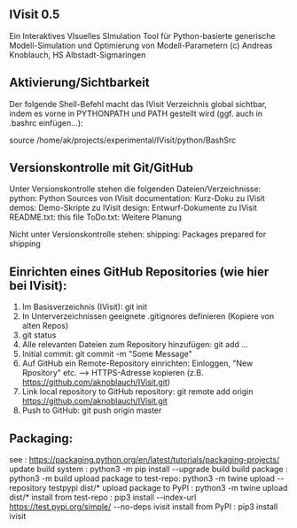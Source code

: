 IVisit 0.5
-------------------------
Ein Interaktives VIsuelles SImulation Tool
für Python-basierte generische Modell-Simulation und Optimierung von Modell-Parametern
(c) Andreas Knoblauch, HS Albstadt-Sigmaringen

Aktivierung/Sichtbarkeit
-------------------------
Der folgende Shell-Befehl macht das IVisit Verzeichnis global sichtbar,
indem es vorne in PYTHONPATH und PATH gestellt wird (ggf. auch in .bashrc einfügen...):

source /home/ak/projects/experimental/IVisit/python/BashSrc


Versionskontrolle mit Git/GitHub
---------------------------------
Unter Versionskontrolle stehen die folgenden Dateien/Verzeichnisse:
python: Python Sources von IVisit
documentation: Kurz-Doku zu IVisit
demos: Demo-Skripte zu IVisit
design: Entwurf-Dokumente zu IVisit
README.txt: this file
ToDo.txt: Weitere Planung

Nicht unter Versionskontrolle stehen:
shipping: Packages prepared for shipping

Einrichten eines GitHub Repositories (wie hier bei IVisit):
------------------------------------------------------------
1) Im Basisverzeichnis (IVisit): git init
2) In Unterverzeichnissen geeignete .gitignores definieren (Kopiere von alten Repos)
3) git status
4) Alle relevanten Dateien zum Repository hinzufügen: git add ...
5) Initial commit: git commit -m "Some Message"
6) Auf GitHub ein Remote-Repository einrichten: Einloggen, "New Rpository" etc.
   --> HTTPS-Adresse kopieren (z.B. https://github.com/aknoblauch/IVisit.git)
7) Link local repository to GitHub repository: git remote add origin https://github.com/aknoblauch/IVisit.git
8) Push to GitHub: git push origin master

Packaging:
-----------
see                        : https://packaging.python.org/en/latest/tutorials/packaging-projects/
update build system        : python3 -m pip install --upgrade build
build package              : python3 -m build
upload package to test-repo: python3 -m twine upload --repository testpypi dist/*
upload package to PyPI     : python3 -m twine upload dist/*
install from test-repo     : pip3 install --index-url https://test.pypi.org/simple/ --no-deps ivisit
install from PyPI          : pip3 install ivisit
